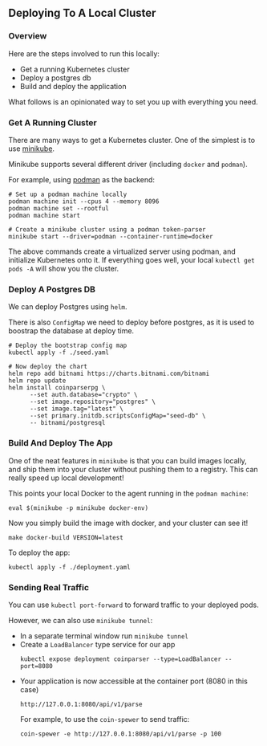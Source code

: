## Deploying To A Local Cluster

### Overview 

Here are the steps involved to run this locally: 
- Get a running Kubernetes cluster
- Deploy a postgres db
- Build and deploy the application

What follows is an opinionated way to set you up with everything you need. 

### Get A Running Cluster
There are many ways to get a Kubernetes cluster. 
One of the simplest is to use [minikube](https://github.com/kubernetes/minikube).

Minikube supports several different driver (including `docker` and `podman`). 

For example, using [podman](https://podman.io/getting-started/installation.html) as the backend:
```shell
# Set up a podman machine locally 
podman machine init --cpus 4 --memory 8096
podman machine set --rootful
podman machine start

# Create a minikube cluster using a podman token-parser
minikube start --driver=podman --container-runtime=docker
```

The above commands create a virtualized server using podman, and initialize Kubernetes onto it.
If everything goes well, your local `kubectl get pods -A` will show you the cluster. 

### Deploy A Postgres DB
We can deploy Postgres using `helm`. 
 
There is also `ConfigMap` we need to deploy before postgres, as it is used
to boostrap the database at deploy time. 

```shell
# Deploy the bootstrap config map
kubectl apply -f ./seed.yaml
 
# Now deploy the chart
helm repo add bitnami https://charts.bitnami.com/bitnami
helm repo update
helm install coinparserpg \
      --set auth.database="crypto" \
      --set image.repository="postgres" \
      --set image.tag="latest" \
      --set primary.initdb.scriptsConfigMap="seed-db" \
      -- bitnami/postgresql 
```

### Build And Deploy The App
One of the neat features in `minikube` is that you can build images locally, and
ship them into your cluster without pushing them to a registry. This can really speed
up local development!

This points your local Docker to the agent running in the `podman machine`:
```shell
eval $(minikube -p minikube docker-env)
```

Now you simply build the image with docker, and your cluster can see it!
```shell
make docker-build VERSION=latest
```

To deploy the app:
```shell
kubectl apply -f ./deployment.yaml
```

### Sending Real Traffic
You can use `kubectl port-forward` to forward traffic to your deployed pods. 

However, we can also use `minikube tunnel`:
- In a separate terminal window run `minikube tunnel`
- Create a `LoadBalancer` type service for our app
  ```shell
  kubectl expose deployment coinparser --type=LoadBalancer --port=8080
  ```
- Your application is now accessible at the container port (8080 in this case)
  ```shell
  http://127.0.0.1:8080/api/v1/parse  
  ```
  For example, to use the `coin-spewer` to send traffic:
  ```shell
  coin-spewer -e http://127.0.0.1:8080/api/v1/parse -p 100
  ```
